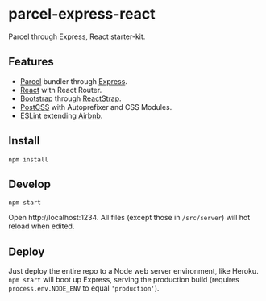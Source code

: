 # parcel-express-react

Parcel through Express, React starter-kit.

## Features

* [Parcel](https://parceljs.org/) bundler through [Express](https://expressjs.com/).
* [React](https://reactjs.org/) with React Router.
* [Bootstrap](https://getbootstrap.com/) through [ReactStrap](https://reactstrap.github.io/).
* [PostCSS](https://postcss.org/) with Autoprefixer and CSS Modules.
* [ESLint](https://eslint.org/) extending [Airbnb](https://github.com/airbnb/javascript#readme).

## Install

```shell
npm install
```

## Develop

```shell
npm start
```

Open http://localhost:1234. All files (except those in `/src/server`) will hot reload when edited.

## Deploy

Just deploy the entire repo to a Node web server environment, like Heroku. `npm start` will boot up Express, serving the production build (requires `process.env.NODE_ENV` to equal `'production'`).

